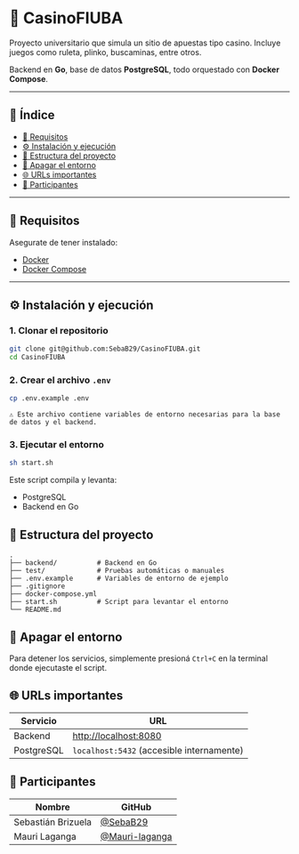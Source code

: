 # 🎰 CasinoFIUBA

Proyecto universitario que simula un sitio de apuestas tipo casino. Incluye juegos como ruleta, plinko, buscaminas, entre otros. 

Backend en **Go**, base de datos **PostgreSQL**, todo orquestado con **Docker Compose**.

---

## 📑 Índice

- [🚀 Requisitos](#-requisitos)
- [⚙️ Instalación y ejecución](#️-instalación-y-ejecución)
- [📁 Estructura del proyecto](#-estructura-del-proyecto)
- [🧼 Apagar el entorno](#-apagar-el-entorno)
- [🌐 URLs importantes](#-urls-importantes)
- [👥 Participantes](#-participantes)

---

## 🚀 Requisitos

Asegurate de tener instalado:

- [Docker](https://www.docker.com/)
- [Docker Compose](https://docs.docker.com/compose/)

---

## ⚙️ Instalación y ejecución

### 1. Clonar el repositorio

```bash
git clone git@github.com:SebaB29/CasinoFIUBA.git
cd CasinoFIUBA
```

### 2. Crear el archivo `.env`

```bash
cp .env.example .env
```
`⚠️ Este archivo contiene variables de entorno necesarias para la base de datos y el backend.`

### 3. Ejecutar el entorno

```bash
sh start.sh
```

Este script compila y levanta:
* PostgreSQL
* Backend en Go

## 📁 Estructura del proyecto
```
.
├── backend/          # Backend en Go
├── test/             # Pruebas automáticas o manuales
├── .env.example      # Variables de entorno de ejemplo
├── .gitignore
├── docker-compose.yml
├── start.sh          # Script para levantar el entorno
└── README.md
```

## 🧼 Apagar el entorno
Para detener los servicios, simplemente presioná `Ctrl+C` en la terminal donde ejecutaste el script.

## 🌐 URLs importantes
| Servicio   | URL                                            |
| ---------- | ---------------------------------------------- |
| Backend    | [http://localhost:8080](http://localhost:8080) |
| PostgreSQL | `localhost:5432` (accesible internamente)      |

## 👥 Participantes
| Nombre             | GitHub                                             |
| ------------------ | -------------------------------------------------- |
| Sebastián Brizuela | [@SebaB29](https://github.com/SebaB29)             |
| Mauri Laganga      | [@Mauri-laganga](https://github.com/Mauri-laganga) |
